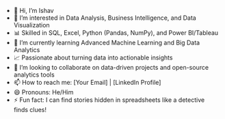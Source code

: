 - 👋 Hi, I’m Ishav
- 👀 I’m interested in Data Analysis, Business Intelligence, and Data Visualization
- 📊 Skilled in SQL, Excel, Python (Pandas, NumPy), and Power BI/Tableau
- 🌱 I’m currently learning Advanced Machine Learning and Big Data Analytics
- 📈 Passionate about turning data into actionable insights
- 💞️ I’m looking to collaborate on data-driven projects and open-source analytics tools
- 📫 How to reach me: [Your Email] | [LinkedIn Profile]
- 😄 Pronouns: He/Him
- ⚡ Fun fact: I can find stories hidden in spreadsheets like a detective finds clues!


<!---
ishav56/ishav56 is a ✨ special ✨ repository because its `README.md` (this file) appears on your GitHub profile.
You can click the Preview link to take a look at your changes.
--->
